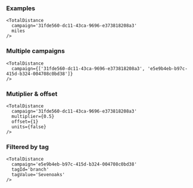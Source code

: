 ### Examples

```
<TotalDistance
  campaign='31fde560-dc11-43ca-9696-e373818208a3'
  miles
/>
```

### Multiple campaigns

```
<TotalDistance
  campaign={['31fde560-dc11-43ca-9696-e373818208a3', 'e5e9b4eb-b97c-415d-b324-004708c0bd38']}
/>
```

### Mutiplier & offset

```
<TotalDistance
  campaign='31fde560-dc11-43ca-9696-e373818208a3'
  multiplier={0.5}
  offset={1}
  units={false}
/>
```

### Filtered by tag

```
<TotalDistance
  campaign='e5e9b4eb-b97c-415d-b324-004708c0bd38'
  tagId='branch'
  tagValue='Sevenoaks'
/>
```
